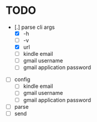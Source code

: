 # TODO

* [.] parse cli args
  * [X] -h
  * [ ] -v
  * [X] url
  * [ ] kindle email
  * [ ] gmail username
  * [ ] gmail application password
* [ ] config
  * [ ] kindle email
  * [ ] gmail username
  * [ ] gmail application password
* [ ] parse
* [ ] send
